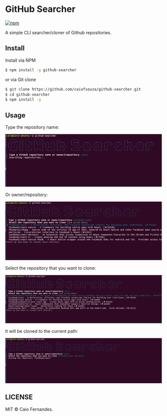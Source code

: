 # GitHub Searcher

[![npm](https://img.shields.io/npm/v/github-searcher.svg)](https://www.npmjs.com/package/github-searcher)

A simple CLI searcher/cloner of Github repositories.

## Install
Install via NPM

```sh
$ npm install -g github-searcher
```

or via Git clone

```sh
$ git clone https://github.com/caiofsouza/github-searcher.git
$ cd github-searcher
$ npm install -g
```

## Usage
Type the repository name:

<img src="images/search-repo-name.png" width="629">

Or owner/repository:

<img src="images/owner-repo.png" width="629">

Select the repository that you want to clone:

<img src="images/find-repo.png" width="629">

It will be cloned to the current path:

<img src="images/clonning.png" width="629">

## LICENSE

MIT © Caio Fernandes.
